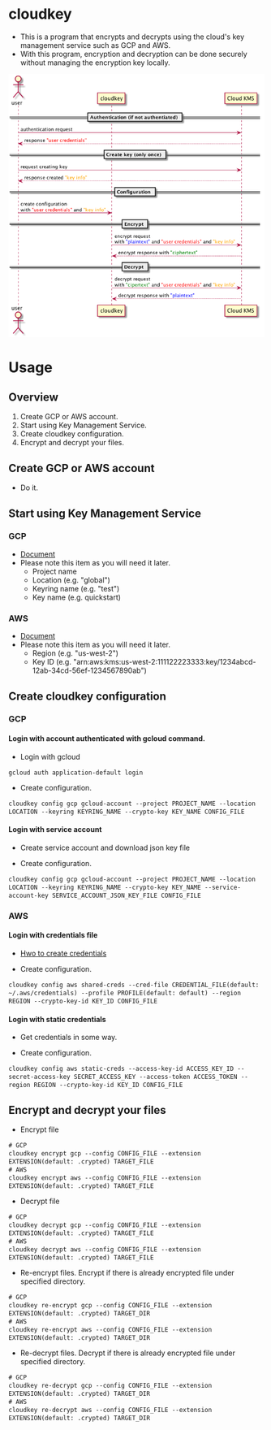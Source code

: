 # cloudkey

* This is a program that encrypts and decrypts using the cloud's key management service such as GCP and AWS.
* With this program, encryption and decryption can be done securely without managing the encryption key locally.

![usage](usage.png)

# Usage

## Overview

1. Create GCP or AWS account.
1. Start using Key Management Service.
1. Create cloudkey configuration.
1. Encrypt and decrypt your files.

## Create GCP or AWS account

* Do it.

## Start using Key Management Service

### GCP

* [Document](https://cloud.google.com/kms/docs/quickstart?hl=en)
* Please note this item as you will need it later.
  * Project name 
  * Location (e.g. "global")
  * Keyring name (e.g. "test")
  * Key name (e.g. quickstart)

### AWS

* [Document](http://docs.aws.amazon.com/en_en/kms/latest/developerguide/getting-started.html)
* Please note this item as you will need it later.
  * Region (e.g. "us-west-2")
  * Key ID (e.g. "arn:aws:kms:us-west-2:111122223333:key/1234abcd-12ab-34cd-56ef-1234567890ab")

## Create cloudkey configuration

### GCP

#### Login with account authenticated with gcloud command.

* Login with gcloud

```
gcloud auth application-default login
```

* Create configuration.

```
cloudkey config gcp gcloud-account --project PROJECT_NAME --location LOCATION --keyring KEYRING_NAME --crypto-key KEY_NAME CONFIG_FILE
```

#### Login with service account

* Create service account and download json key file

* Create configuration.

```
cloudkey config gcp gcloud-account --project PROJECT_NAME --location LOCATION --keyring KEYRING_NAME --crypto-key KEY_NAME --service-account-key SERVICE_ACCOUNT_JSON_KEY_FILE CONFIG_FILE
```

### AWS

#### Login with credentials file

* [Hwo to create credentials](http://docs.aws.amazon.com/en_en/cli/latest/userguide/cli-chap-getting-started.html)

* Create configuration.

```
cloudkey config aws shared-creds --cred-file CREDENTIAL_FILE(default: ~/.aws/credentials) --profile PROFILE(default: default) --region REGION --crypto-key-id KEY_ID CONFIG_FILE
```

#### Login with static credentials

* Get credentials in some way.

* Create configuration.

```
cloudkey config aws static-creds --access-key-id ACCESS_KEY_ID --secret-access-key SECRET_ACCESS_KEY --access-token ACCESS_TOKEN --region REGION --crypto-key-id KEY_ID CONFIG_FILE
```

## Encrypt and decrypt your files

* Encrypt file

```
# GCP
cloudkey encrypt gcp --config CONFIG_FILE --extension EXTENSION(default: .crypted) TARGET_FILE
# AWS
cloudkey encrypt aws --config CONFIG_FILE --extension EXTENSION(default: .crypted) TARGET_FILE
```

* Decrypt file

```
# GCP
cloudkey decrypt gcp --config CONFIG_FILE --extension EXTENSION(default: .crypted) TARGET_FILE
# AWS
cloudkey decrypt aws --config CONFIG_FILE --extension EXTENSION(default: .crypted) TARGET_FILE
```

* Re-encrypt files. Encrypt if there is already encrypted file under specified directory.

```
# GCP
cloudkey re-encrypt gcp --config CONFIG_FILE --extension EXTENSION(default: .crypted) TARGET_DIR
# AWS
cloudkey re-encrypt aws --config CONFIG_FILE --extension EXTENSION(default: .crypted) TARGET_DIR
```

* Re-decrypt files. Decrypt if there is already encrypted file under specified directory.

```
# GCP
cloudkey re-decrypt gcp --config CONFIG_FILE --extension EXTENSION(default: .crypted) TARGET_DIR
# AWS
cloudkey re-decrypt aws --config CONFIG_FILE --extension EXTENSION(default: .crypted) TARGET_DIR
```
